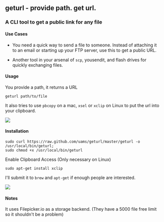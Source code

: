 ## geturl  - provide path. get url.
### A CLI tool to get a public link for any file

#### Use Cases

- You need a quick way to send a file to someone. Instead of attaching it to an email or starting up your FTP server, use this to get a public URL.

- Another tool in your arsenal of `scp`, yousendit, and flash drives for quickly exchanging files.

#### Usage

You provide a path, it returns a URL

    geturl path/to/file

It also tries to use `pbcopy` on a mac, `xsel` or `xclip` on Linux to put the url into your clipboard.

<img src="https://raw.github.com/uams/geturl/master/static/example.png">

#### Installation

    sudo curl https://raw.github.com/uams/geturl/master/geturl -o /usr/local/bin/geturl;
    sudo chmod +x /usr/local/bin/geturl

Enable Clipboard Access (Only necessary on Linux)

    sudo apt-get install xclip

I'll submit it to `brew` and `apt-get` if enough people are interested.

<img src="https://raw.github.com/uams/geturl/master/static/install.png">

#### Notes

It uses Filepicker.io as a storage backend. (They have a 5000 file free limit so it shouldn't be a problem)
